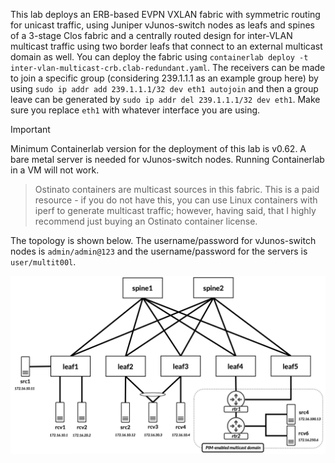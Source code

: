 This lab deploys an ERB-based EVPN VXLAN fabric with symmetric routing for unicast traffic, using Juniper vJunos-switch nodes as leafs and spines of a 3-stage Clos fabric and a centrally routed design for inter-VLAN multicast traffic using two border leafs that connect to an external multicast domain as well. You can deploy the fabric using `containerlab deploy -t inter-vlan-multicast-crb.clab-redundant.yaml`. The receivers can be made to join a specific group (considering 239.1.1.1 as an example group here) by using `sudo ip addr add 239.1.1.1/32 dev eth1 autojoin` and then a group leave can be generated by `sudo ip addr del 239.1.1.1/32 dev eth1`. Make sure you replace `eth1` with whatever interface you are using. 

> [!IMPORTANT]
> Minimum Containerlab version for the deployment of this lab is v0.62. A bare metal server is needed for vJunos-switch nodes. Running Containerlab in a VM will not work.  

>Ostinato containers are multicast sources in this fabric. This is a paid resource - if you do not have this, you can use Linux containers with iperf to generate multicast traffic; however, having said, that I highly recommend just buying an Ostinato container license.  

The topology is shown below. The username/password for vJunos-switch nodes is `admin/admin@123` and the username/password for the servers is `user/multit00l`.

![inter-vlan-multicast-external-mrouter-topology](/static/images/juniper-inter-vlan-multicast-crb-redundant.png)